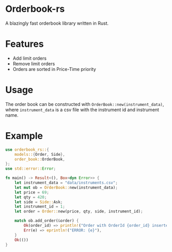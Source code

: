 # Orderbook-rs
A blazingly fast orderbook library written in Rust.

# Features
- Add limit orders
- Remove limit orders
- Orders are sorted in Price-Time priority

# Usage
The order book can be constructed with `OrderBook::new(instrument_data)`, where `instrument_data` is a csv file with the instrument id and instrument name.

# Example
```rust
use orderbook_rs::{
    models::{Order, Side},
    order_book::OrderBook,
};
use std::error::Error;

fn main() -> Result<(), Box<dyn Error>> {
    let instrument_data = "data/instruments.csv";
    let mut ob = OrderBook::new(instrument_data);
    let price = 69;
    let qty = 420;
    let side = Side::Ask;
    let instrument_id = 1;
    let order = Order::new(price, qty, side, instrument_id);

    match ob.add_order(&order) {
        Ok(order_id) => println!("Order with OrderId {order_id} inserted"),
        Err(e) => eprintln!("ERROR: {e}"),
    }
    Ok(())
}
```
